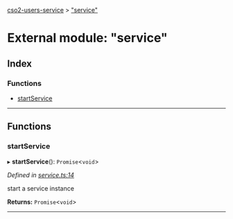 [cso2-users-service](../README.md) > ["service"](../modules/_service_.md)

# External module: "service"

## Index

### Functions

* [startService](_service_.md#startservice)

---

## Functions

<a id="startservice"></a>

###  startService

▸ **startService**(): `Promise`<`void`>

*Defined in [service.ts:14](https://github.com/Ochii/cso2-users-service/blob/87c816a/src/service.ts#L14)*

start a service instance

**Returns:** `Promise`<`void`>

___

